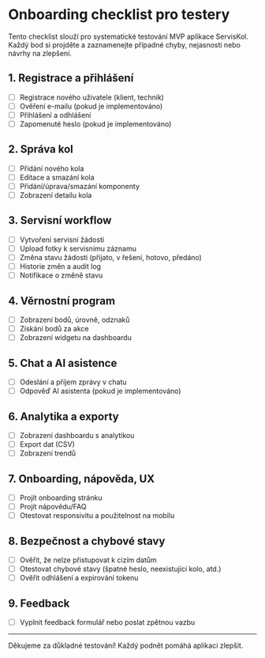 # Onboarding checklist pro testery

Tento checklist slouží pro systematické testování MVP aplikace ServisKol. Každý bod si projděte a zaznamenejte případné chyby, nejasnosti nebo návrhy na zlepšení.

## 1. Registrace a přihlášení
- [ ] Registrace nového uživatele (klient, technik)
- [ ] Ověření e-mailu (pokud je implementováno)
- [ ] Přihlášení a odhlášení
- [ ] Zapomenuté heslo (pokud je implementováno)

## 2. Správa kol
- [ ] Přidání nového kola
- [ ] Editace a smazání kola
- [ ] Přidání/úprava/smazání komponenty
- [ ] Zobrazení detailu kola

## 3. Servisní workflow
- [ ] Vytvoření servisní žádosti
- [ ] Upload fotky k servisnímu záznamu
- [ ] Změna stavu žádosti (přijato, v řešení, hotovo, předáno)
- [ ] Historie změn a audit log
- [ ] Notifikace o změně stavu

## 4. Věrnostní program
- [ ] Zobrazení bodů, úrovně, odznaků
- [ ] Získání bodů za akce
- [ ] Zobrazení widgetu na dashboardu

## 5. Chat a AI asistence
- [ ] Odeslání a příjem zprávy v chatu
- [ ] Odpověď AI asistenta (pokud je implementováno)

## 6. Analytika a exporty
- [ ] Zobrazení dashboardu s analytikou
- [ ] Export dat (CSV)
- [ ] Zobrazení trendů

## 7. Onboarding, nápověda, UX
- [ ] Projít onboarding stránku
- [ ] Projít nápovědu/FAQ
- [ ] Otestovat responsivitu a použitelnost na mobilu

## 8. Bezpečnost a chybové stavy
- [ ] Ověřit, že nelze přistupovat k cizím datům
- [ ] Otestovat chybové stavy (špatné heslo, neexistující kolo, atd.)
- [ ] Ověřit odhlášení a expirování tokenu

## 9. Feedback
- [ ] Vyplnit feedback formulář nebo poslat zpětnou vazbu

---

Děkujeme za důkladné testování! Každý podnět pomáhá aplikaci zlepšit.
